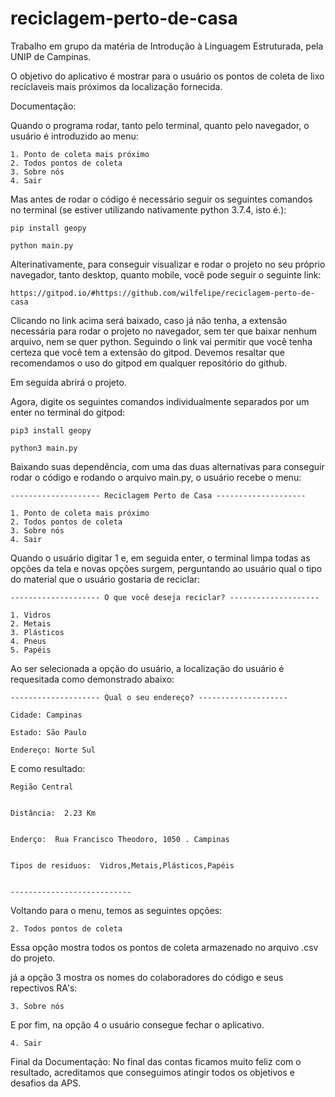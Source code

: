# reciclagem-perto-de-casa
Trabalho em grupo da matéria de Introdução à Linguagem Estruturada, pela UNIP de Campinas.

O objetivo do aplicativo é mostrar para o usuário os pontos de coleta de lixo recíclaveis mais próximos da localização fornecida.

Documentação: 

Quando o programa rodar, tanto pelo terminal, quanto pelo navegador, o usuário é introduzido ao menu:

	1. Ponto de coleta mais próximo
	2. Todos pontos de coleta
	3. Sobre nós
	4. Sair

 Mas antes de rodar o código é necessário seguir os seguintes comandos no terminal (se estiver utilizando nativamente python 3.7.4, isto é.):

	pip install geopy

	python main.py

Alterinativamente, para conseguir visualizar e rodar o projeto no seu próprio navegador, tanto desktop, quanto mobile, você pode seguir o seguinte link:

	https://gitpod.io/#https://github.com/wilfelipe/reciclagem-perto-de-casa
	
Clicando no link acima será baixado, caso já não tenha, a extensão necessária para rodar o projeto no navegador, sem ter que baixar nenhum arquivo, nem se quer python. Seguindo o link vai permitir que você tenha certeza que você tem a extensão do gitpod. Devemos resaltar que recomendamos o uso do gitpod em qualquer repositório do github. 


Em seguida abrirá o projeto.



Agora, digite os seguintes comandos individualmente separados por um enter no terminal do gitpod:

	pip3 install geopy

	python3 main.py
	
Baixando suas dependência, com uma das duas alternativas para conseguir rodar o código e rodando o arquivo main.py, o usuário recebe o menu:

	-------------------- Reciclagem Perto de Casa --------------------

	1. Ponto de coleta mais próximo
	2. Todos pontos de coleta
	3. Sobre nós
	4. Sair


Quando o usuário digitar 1 e, em seguida enter, o terminal limpa todas as opções da tela e novas opções surgem, perguntando ao usuário qual o tipo do material que o usuário gostaria de reciclar:
	
	-------------------- O que você deseja reciclar? --------------------

	1. Vidros
	2. Metais
	3. Plásticos
	4. Pneus
	5. Papéis 


Ao ser selecionada a opção do usuário, a localização do usuário é requesitada como demonstrado abaixo:



	-------------------- Qual o seu endereço? --------------------

	Cidade: Campinas

	Estado: São Paulo

	Endereço: Norte Sul



E como resultado:



	Região Central


	Distância:  2.23 Km


	Enderço:  Rua Francisco Theodoro, 1050 . Campinas


	Tipos de residuos:  Vidros,Metais,Plásticos,Papéis


	---------------------------





Voltando para o menu, temos as seguintes opções:



	2. Todos pontos de coleta

Essa opção mostra todos os pontos de coleta armazenado no arquivo .csv do projeto.


já a opção 3 mostra os nomes do colaboradores do código e seus repectivos RA's:


	3. Sobre nós

E por fim, na opção 4 o usuário consegue fechar o aplicativo.


	4. Sair


Final da Documentação: No final das contas ficamos muito feliz com o resultado, acreditamos que conseguimos atingir todos os objetivos e desafios da APS.
